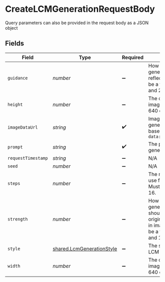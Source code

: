 # CreateLCMGenerationRequestBody

Query parameters can also be provided in the request body as a JSON object


## Fields

| Field                                                                                                                            | Type                                                                                                                             | Required                                                                                                                         | Description                                                                                                                      |
| -------------------------------------------------------------------------------------------------------------------------------- | -------------------------------------------------------------------------------------------------------------------------------- | -------------------------------------------------------------------------------------------------------------------------------- | -------------------------------------------------------------------------------------------------------------------------------- |
| `guidance`                                                                                                                       | *number*                                                                                                                         | :heavy_minus_sign:                                                                                                               | How strongly the generation should reflect the prompt. Must be a float between 0.5 and 20.                                       |
| `height`                                                                                                                         | *number*                                                                                                                         | :heavy_minus_sign:                                                                                                               | The output width of the image. Must be 512, 640 or 1024.                                                                         |
| `imageDataUrl`                                                                                                                   | *string*                                                                                                                         | :heavy_check_mark:                                                                                                               | Image data used to generate image. In base64 format. Prefix: `data:image/jpeg;base64,`                                           |
| `prompt`                                                                                                                         | *string*                                                                                                                         | :heavy_check_mark:                                                                                                               | The prompt used to generate images                                                                                               |
| `requestTimestamp`                                                                                                               | *string*                                                                                                                         | :heavy_minus_sign:                                                                                                               | N/A                                                                                                                              |
| `seed`                                                                                                                           | *number*                                                                                                                         | :heavy_minus_sign:                                                                                                               | N/A                                                                                                                              |
| `steps`                                                                                                                          | *number*                                                                                                                         | :heavy_minus_sign:                                                                                                               | The number of steps to use for the generation. Must be between 4 and 16.                                                         |
| `strength`                                                                                                                       | *number*                                                                                                                         | :heavy_minus_sign:                                                                                                               | How strongly the generated images should reflect the original image supplied in imageDataUrl. Must be a float between 0.1 and 1. |
| `style`                                                                                                                          | [shared.LcmGenerationStyle](../../../sdk/models/shared/lcmgenerationstyle.md)                                                    | :heavy_minus_sign:                                                                                                               | The style to generate LCM images with.                                                                                           |
| `width`                                                                                                                          | *number*                                                                                                                         | :heavy_minus_sign:                                                                                                               | The output width of the image. Must be 512, 640 or 1024.                                                                         |